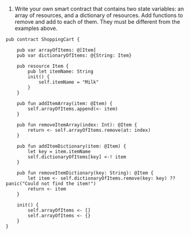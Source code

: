 1. Write your own smart contract that contains two state variables: an array of resources, and a dictionary of resources. Add functions to remove and add to each of them. They must be different from the examples above.
```flow
pub contract ShoppingCart {

	pub var arrayOfItems: @[Item]
	pub var dictionaryOfItems: @{String: Item}

	pub resource Item {
		pub let itemName: String
		init() {
			self.itemName = "Milk"
		}
	}
	
	pub fun addItemArray(item: @Item) {
		self.arrayOfItems.append(<- item)
	}
	
	pub fun removeItemArray(index: Int): @Item {
		return <- self.arrayOfItems.remove(at: index)
	}
	
	pub fun addItemDictionary(item: @Item) {
		let key = item.itemName
		self.dictionaryOfItems[key] <-! item
	}
	
	pub fun removeItemDictionary(key: String): @Item {
		let item <- self.dictionaryOfItems.remove(key: key) ?? panic("Could not find the item!")
		return <- item
	}

	init() {
		self.arrayOfItems <- []
		self.arrayOfItems <- {}
	}
}
```
